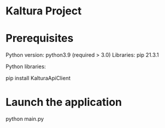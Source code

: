 # Kaltura Project

# Prerequisites 

Python version: python3.9 (required > 3.0)
Libraries: pip 21.3.1 

Python libraries:

pip install KalturaApiClient

# Launch the application

python main.py





